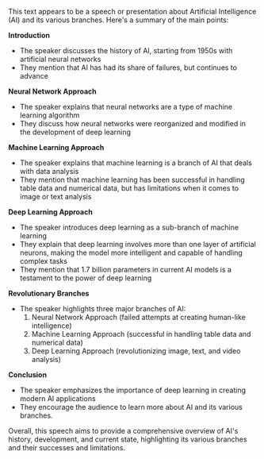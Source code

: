 This text appears to be a speech or presentation about Artificial Intelligence (AI) and its various branches. Here's a summary of the main points:

**Introduction**

* The speaker discusses the history of AI, starting from 1950s with artificial neural networks
* They mention that AI has had its share of failures, but continues to advance

**Neural Network Approach**

* The speaker explains that neural networks are a type of machine learning algorithm
* They discuss how neural networks were reorganized and modified in the development of deep learning

**Machine Learning Approach**

* The speaker explains that machine learning is a branch of AI that deals with data analysis
* They mention that machine learning has been successful in handling table data and numerical data, but has limitations when it comes to image or text analysis

**Deep Learning Approach**

* The speaker introduces deep learning as a sub-branch of machine learning
* They explain that deep learning involves more than one layer of artificial neurons, making the model more intelligent and capable of handling complex tasks
* They mention that 1.7 billion parameters in current AI models is a testament to the power of deep learning

**Revolutionary Branches**

* The speaker highlights three major branches of AI:
	1. Neural Network Approach (failed attempts at creating human-like intelligence)
	2. Machine Learning Approach (successful in handling table data and numerical data)
	3. Deep Learning Approach (revolutionizing image, text, and video analysis)

**Conclusion**

* The speaker emphasizes the importance of deep learning in creating modern AI applications
* They encourage the audience to learn more about AI and its various branches.

Overall, this speech aims to provide a comprehensive overview of AI's history, development, and current state, highlighting its various branches and their successes and limitations.